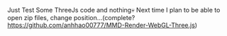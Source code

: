 Just Test Some ThreeJs code and nothing💀
Next time I plan to be able to open zip files, change position...(complete? https://github.com/anhhao00777/MMD-Render-WebGL-Three.js)
